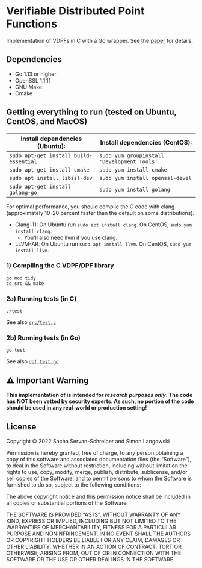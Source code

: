 # Verifiable Distributed Point Functions

Implementation of VDPFs in C with a Go wrapper. See the [paper](https://eprint.iacr.org/2021/580.pdf) for details.

## Dependencies 
* Go 1.13 or higher 
* OpenSSL 1.1.1f
* GNU Make
* Cmake

## Getting everything to run (tested on Ubuntu, CentOS, and MacOS)

|Install dependencies (Ubuntu): | Install dependencies (CentOS):|
|--------------|-----------|
|```sudo apt-get install build-essential``` |  ```sudo yum groupinstall 'Development Tools'```|
|```sudo apt-get install cmake```| ```sudo yum install cmake```|
|```sudo apt install libssl-dev```|```sudo yum install openssl-devel```|
|```sudo apt-get install golang-go```| ```sudo yum install golang```|


For optimal performance, you should compile the C code with clang (approximately 10-20 percent faster than the default on some distributions).
- Clang-11: On Ubuntu run ```sudo apt install clang```.  On CentOS, ```sudo yum install clang```.
  - You'll also need llvm if you use clang. 
- LLVM-AR: On Ubuntu run ```sudo apt install llvm```. On CentOS, ```sudo yum install llvm```.

### 1) Compiling the C VDPF/DPF library
```
go mod tidy
cd src && make
```

### 2a) Running tests (in C) 
```
./test
```
See also [```src/test.c```](src/test.c)

### 2b) Running tests (in Go)
```
go test
```
See also [```dpf_test.go```](dpf_test.go)

## ⚠️ Important Warning
<b>This implementation of is intended for *research purposes only*. The code has NOT been vetted by security experts. 
As such, no portion of the code should be used in any real-world or production setting!</b>

## License
Copyright © 2022 Sacha Servan-Schreiber and Simon Langowski

Permission is hereby granted, free of charge, to any person obtaining a copy of this software and associated documentation files (the “Software”), to deal in the Software without restriction, including without limitation the rights to use, copy, modify, merge, publish, distribute, sublicense, and/or sell copies of the Software, and to permit persons to whom the Software is furnished to do so, subject to the following conditions:

The above copyright notice and this permission notice shall be included in all copies or substantial portions of the Software.

THE SOFTWARE IS PROVIDED “AS IS”, WITHOUT WARRANTY OF ANY KIND, EXPRESS OR IMPLIED, INCLUDING BUT NOT LIMITED TO THE WARRANTIES OF MERCHANTABILITY, FITNESS FOR A PARTICULAR PURPOSE AND NONINFRINGEMENT. IN NO EVENT SHALL THE AUTHORS OR COPYRIGHT HOLDERS BE LIABLE FOR ANY CLAIM, DAMAGES OR OTHER LIABILITY, WHETHER IN AN ACTION OF CONTRACT, TORT OR OTHERWISE, ARISING FROM, OUT OF OR IN CONNECTION WITH THE SOFTWARE OR THE USE OR OTHER DEALINGS IN THE SOFTWARE.
